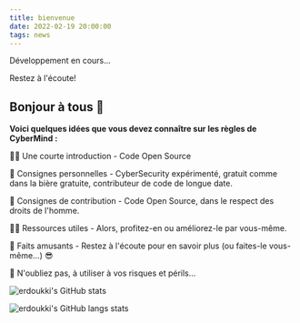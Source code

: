 ```yaml
---
title: bienvenue
date: 2022-02-19 20:00:00
tags: news
---
```


Développement en cours…

Restez à l'écoute!

## Bonjour à tous 👋

**Voici quelques idées que vous devez connaître sur les règles de CyberMind :**

🙋‍♀️ Une courte introduction - Code Open Source

🌈 Consignes personnelles - CyberSecurity expérimenté, gratuit comme dans la bière gratuite, contributeur de code de longue date.

🌈 Consignes de contribution - Code Open Source, dans le respect des droits de l'homme.

👩‍💻 Ressources utiles - Alors, profitez-en ou améliorez-le par vous-même.

🍿 Faits amusants - Restez à l'écoute pour en savoir plus (ou faites-le vous-même…) :sunglasses:

🧙 N'oubliez pas, à utiliser à vos risques et périls…

![erdoukki's GitHub stats](https://github-readme-stats.vercel.app/api?username=erdoukki&count_private=true&show_icons=true&theme=gotham)

![erdoukki's GitHub langs stats](https://github-readme-stats.vercel.app/api/top-langs?username=erdoukki&count_private=true&show_icons=true&theme=gotham)


